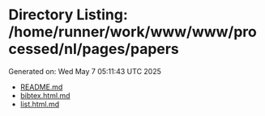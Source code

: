 # Directory Listing: /home/runner/work/www/www/processed/nl/pages/papers
Generated on: Wed May  7 05:11:43 UTC 2025

- [README.md](README.md)
- [bibtex.html.md](bibtex.html.md)
- [list.html.md](list.html.md)
